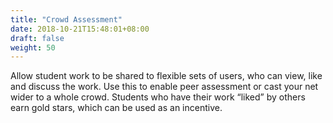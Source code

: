 ```yaml
---
title: "Crowd Assessment"
date: 2018-10-21T15:48:01+08:00
draft: false
weight: 50
---
```


Allow student work to be shared to flexible sets of users, who can view, like and discuss the work. Use this to enable peer assessment or cast your net wider to a whole crowd. Students who have their work “liked” by others earn gold stars, which can be used as an incentive.
